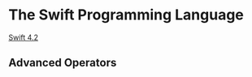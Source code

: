 # The Swift Programming Language

[Swift 4.2](https://docs.swift.org/swift-book)

## Advanced Operators
